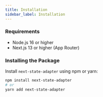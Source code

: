 ```yaml
---
title: Installation
sidebar_label: Installation
---
```


### Requirements
- Node.js 16 or higher
- Next.js 13 or higher (App Router)

### Installing the Package
Install `next-state-adapter` using npm or yarn:

```bash
npm install next-state-adapter
# or
yarn add next-state-adapter
```